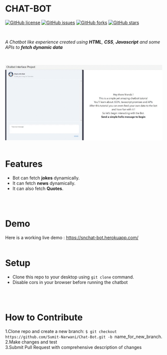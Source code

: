 # CHAT-BOT


[![GitHub license](https://img.shields.io/github/license/Sumit-Narwani/Chat-Bot)](https://github.com/Sumit-Narwani/Chat-Bot/blob/main/LICENSE)  [![GitHub issues](https://img.shields.io/github/issues/Sumit-Narwani/Chat-Bot)](https://github.com/Sumit-Narwani/Chat-Bot/issues)  [![GitHub forks](https://img.shields.io/github/forks/Sumit-Narwani/Chat-Bot)](https://github.com/Sumit-Narwani/Chat-Bot/network)  [![GitHub stars](https://img.shields.io/github/stars/Sumit-Narwani/Chat-Bot)](https://github.com/Sumit-Narwani/Chat-Bot/stargazers)
 

</br>

*A Chatbot like experience created using **HTML**, **CSS**, **Javascript** and some APIs to **fetch dynamic data***
</br>
</br>
</br>   

![Image](./test/demo.gif)
</br>
</br>

# Features
- Bot can fetch **jokes** dynamically.
- It can fetch **news** dynamically.
- It can also fetch **Quotes**.
</br>
</br>   


# Demo
Here is a working live demo : https://snchat-bot.herokuapp.com/
</br>
</br>


# Setup
- Clone this repo to your desktop using `git clone` command.
- Disable cors in your browser before running the chatbot
</br>
</br>


# How to Contribute
 1.Clone repo and create a new branch: `$ git checkout https://github.com/Sumit-Narwani/Chat-Bot.git -b `name_for_new_branch.
 </br>
2.Make changes and test
</br>
3.Submit Pull Request with comprehensive description of changes


